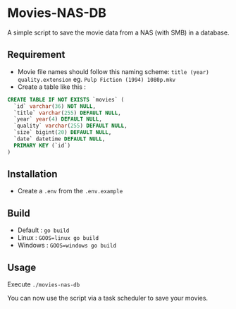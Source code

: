 # Movies-NAS-DB

A simple script to save the movie data from a NAS (with SMB) in a database.

## Requirement

* Movie file names should follow this naming scheme: `title (year) quality.extension` eg. `Pulp Fiction (1994) 1080p.mkv`
* Create a table like this : 
```sql
CREATE TABLE IF NOT EXISTS `movies` (
  `id` varchar(36) NOT NULL,
  `title` varchar(255) DEFAULT NULL,
  `year` year(4) DEFAULT NULL,
  `quality` varchar(255) DEFAULT NULL,
  `size` bigint(20) DEFAULT NULL,
  `date` datetime DEFAULT NULL,
  PRIMARY KEY (`id`)
)
```

## Installation

* Create a `.env` from the `.env.example`

## Build

* Default : `go build`
* Linux : `GOOS=linux go build`
* Windows : `GOOS=windows go build`

## Usage

Execute `./movies-nas-db`

You can now use the script via a task scheduler to save your movies.
